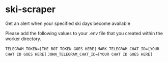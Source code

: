 # ski-scraper
Get an alert when your specified ski days become available

Please add the following values to your .env file that you created within the worker directory.  

`TELEGRAM_TOKEN=[THE BOT TOKEN GOES HERE]`
`MARK_TELEGRAM_CHAT_ID=[YOUR CHAT ID GOES HERE]`
`JOHN_TELEGRAM_CHAT_ID=[YOUR CHAT ID GOES HERE]`